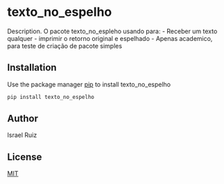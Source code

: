 # texto_no_espelho

Description. 
O pacote texto_no_espleho usando para:
	- Receber um texto qualquer
	- imprimir o retorno original e espelhado
	- Apenas academico, para teste de criação de pacote simples

## Installation

Use the package manager [pip](https://pip.pypa.io/en/stable/) to install texto_no_espelho

```bash
pip install texto_no_espelho
```

## Author
Israel Ruiz

## License
[MIT](https://choosealicense.com/licenses/mit/)